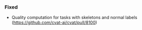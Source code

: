 ### Fixed

- Quality computation for tasks with skeletons and normal labels
  (<https://github.com/cvat-ai/cvat/pull/8100>)
